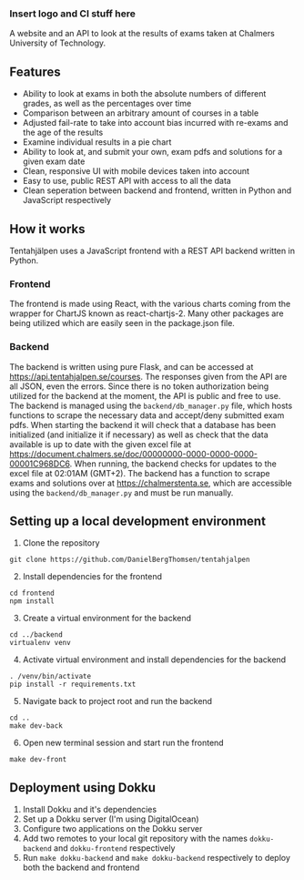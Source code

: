 ### Insert logo and CI stuff here
A website and an API to look at the results of exams taken at 
Chalmers University of Technology.

## Features
* Ability to look at exams in both the absolute numbers of different
grades, as well as the percentages over time
* Comparison between an arbitrary amount of courses in a table
* Adjusted fail-rate to take into account bias incurred with re-exams
and the age of the results
* Examine individual results in a pie chart
* Ability to look at, and submit your own, exam pdfs and solutions
for a given exam date
* Clean, responsive UI with mobile devices taken into account
* Easy to use, public REST API with access to all the data
* Clean seperation between backend and frontend, written in
Python and JavaScript respectively


## How it works
Tentahjälpen uses a JavaScript frontend with a REST API backend
written in Python.

### Frontend
The frontend is made using React, with the various charts coming from
the wrapper for ChartJS known as react-chartjs-2. Many other packages
are being utilized which are easily seen in the package.json file.

### Backend
The backend is written using pure Flask, and can be accessed at
https://api.tentahjalpen.se/courses. The responses given from
the API are all JSON, even the errors. Since there is no token
authorization being utilized for the backend at the moment,
the API is public and free to use. The backend is managed using
the `backend/db_manager.py` file, which hosts functions to scrape
the necessary data and accept/deny submitted exam pdfs. When
starting the backend it will check that a database has been
initialized (and initialize it if necessary) as well as check
that the data available is up to date with the given excel file
at https://document.chalmers.se/doc/00000000-0000-0000-0000-00001C968DC6.
When running, the backend checks for updates to the excel file
at 02:01AM (GMT+2). The backend has a function to scrape exams
and solutions over at https://chalmerstenta.se, which are accessible
using the `backend/db_manager.py` and must be run manually.


## Setting up a local development environment
1. Clone the repository
```
git clone https://github.com/DanielBergThomsen/tentahjalpen
```
2. Install dependencies for the frontend
```
cd frontend
npm install
```
3. Create a virtual environment for the backend
```
cd ../backend
virtualenv venv
```
4. Activate virtual environment and install dependencies for the backend
```
. /venv/bin/activate
pip install -r requirements.txt
```
5. Navigate back to project root and run the backend
```
cd ..
make dev-back
```
6. Open new terminal session and start run the frontend
```
make dev-front
```


## Deployment using Dokku
1. Install Dokku and it's dependencies
2. Set up a Dokku server (I'm using DigitalOcean)
3. Configure two applications on the Dokku server
4. Add two remotes to your local git repository with the names `dokku-backend`
and `dokku-frontend` respectively
5. Run `make dokku-backend` and `make dokku-backend` respectively to deploy both
the backend and frontend
